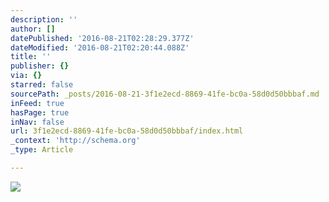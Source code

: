 ```yaml
---
description: ''
author: []
datePublished: '2016-08-21T02:28:29.377Z'
dateModified: '2016-08-21T02:20:44.088Z'
title: ''
publisher: {}
via: {}
starred: false
sourcePath: _posts/2016-08-21-3f1e2ecd-8869-41fe-bc0a-58d0d50bbbaf.md
inFeed: true
hasPage: true
inNav: false
url: 3f1e2ecd-8869-41fe-bc0a-58d0d50bbbaf/index.html
_context: 'http://schema.org'
_type: Article

---
```

![](https://the-grid-user-content.s3-us-west-2.amazonaws.com/9694d390-4297-4dd4-ab67-317b3f673a43.jpg)